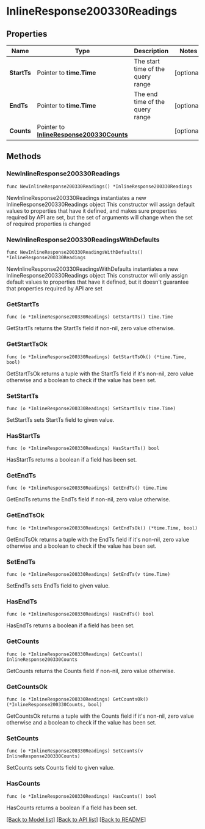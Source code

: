 # InlineResponse200330Readings

## Properties

Name | Type | Description | Notes
------------ | ------------- | ------------- | -------------
**StartTs** | Pointer to **time.Time** | The start time of the query range | [optional] 
**EndTs** | Pointer to **time.Time** | The end time of the query range | [optional] 
**Counts** | Pointer to [**InlineResponse200330Counts**](InlineResponse200330Counts.md) |  | [optional] 

## Methods

### NewInlineResponse200330Readings

`func NewInlineResponse200330Readings() *InlineResponse200330Readings`

NewInlineResponse200330Readings instantiates a new InlineResponse200330Readings object
This constructor will assign default values to properties that have it defined,
and makes sure properties required by API are set, but the set of arguments
will change when the set of required properties is changed

### NewInlineResponse200330ReadingsWithDefaults

`func NewInlineResponse200330ReadingsWithDefaults() *InlineResponse200330Readings`

NewInlineResponse200330ReadingsWithDefaults instantiates a new InlineResponse200330Readings object
This constructor will only assign default values to properties that have it defined,
but it doesn't guarantee that properties required by API are set

### GetStartTs

`func (o *InlineResponse200330Readings) GetStartTs() time.Time`

GetStartTs returns the StartTs field if non-nil, zero value otherwise.

### GetStartTsOk

`func (o *InlineResponse200330Readings) GetStartTsOk() (*time.Time, bool)`

GetStartTsOk returns a tuple with the StartTs field if it's non-nil, zero value otherwise
and a boolean to check if the value has been set.

### SetStartTs

`func (o *InlineResponse200330Readings) SetStartTs(v time.Time)`

SetStartTs sets StartTs field to given value.

### HasStartTs

`func (o *InlineResponse200330Readings) HasStartTs() bool`

HasStartTs returns a boolean if a field has been set.

### GetEndTs

`func (o *InlineResponse200330Readings) GetEndTs() time.Time`

GetEndTs returns the EndTs field if non-nil, zero value otherwise.

### GetEndTsOk

`func (o *InlineResponse200330Readings) GetEndTsOk() (*time.Time, bool)`

GetEndTsOk returns a tuple with the EndTs field if it's non-nil, zero value otherwise
and a boolean to check if the value has been set.

### SetEndTs

`func (o *InlineResponse200330Readings) SetEndTs(v time.Time)`

SetEndTs sets EndTs field to given value.

### HasEndTs

`func (o *InlineResponse200330Readings) HasEndTs() bool`

HasEndTs returns a boolean if a field has been set.

### GetCounts

`func (o *InlineResponse200330Readings) GetCounts() InlineResponse200330Counts`

GetCounts returns the Counts field if non-nil, zero value otherwise.

### GetCountsOk

`func (o *InlineResponse200330Readings) GetCountsOk() (*InlineResponse200330Counts, bool)`

GetCountsOk returns a tuple with the Counts field if it's non-nil, zero value otherwise
and a boolean to check if the value has been set.

### SetCounts

`func (o *InlineResponse200330Readings) SetCounts(v InlineResponse200330Counts)`

SetCounts sets Counts field to given value.

### HasCounts

`func (o *InlineResponse200330Readings) HasCounts() bool`

HasCounts returns a boolean if a field has been set.


[[Back to Model list]](../README.md#documentation-for-models) [[Back to API list]](../README.md#documentation-for-api-endpoints) [[Back to README]](../README.md)


